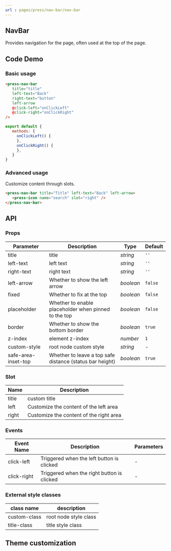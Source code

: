 ```yaml
---
url : pages/press/nav-bar/nav-bar
---
```


## NavBar

Provides navigation for the page, often used at the top of the page.

## Code Demo

### Basic usage

```html
<press-nav-bar
   title="title"
   left-text="Back"
   right-text="button"
   left-arrow
   @click-left="onClickLeft"
   @click-right="onClickRight"
/>
```

```js
export default {
   methods: {
     onClickLeft() {
     },
     onClickRight() {
     },
   }
}
```

### Advanced usage

Customize content through slots.

```html
<press-nav-bar title="Title" left-text="Back" left-arrow>
   <press-icon name="search" slot="right" />
</press-nav-bar>
```

## API

### Props

| Parameter           | Description                                              | Type      | Default |
| ------------------- | -------------------------------------------------------- | --------- | ------- |
| title               | title                                                    | _string_  | `''`    |
| left-text           | left text                                                | _string_  | `''`    |
| right-text          | right text                                               | _string_  | `''`    |
| left-arrow          | Whether to show the left arrow                           | _boolean_ | `false` |
| fixed               | Whether to fix at the top                                | _boolean_ | `false` |
| placeholder         | Whether to enable placeholder when pinned to the top     | _boolean_ | `false` |
| border              | Whether to show the bottom border                        | _boolean_ | `true`  |
| z-index             | element z-index                                          | _number_  | `1`     |
| custom-style        | root node custom style                                   | _string_  | -       |
| safe-area-inset-top | Whether to leave a top safe distance (status bar height) | _boolean_ | `true`  |

### Slot

| Name  | Description                             |
| ----- | --------------------------------------- |
| title | custom title                            |
| left  | Customize the content of the left area  |
| right | Customize the content of the right area |

### Events

| Event Name  | Description                                | Parameters |
| ----------- | ------------------------------------------ | ---------- |
| click-left  | Triggered when the left button is clicked  | -          |
| click-right | Triggered when the right button is clicked | -          |

### External style classes

| class name   | description           |
| ------------ | --------------------- |
| custom-class | root node style class |
| title-class  | title style class     |


## Theme customization

<theme-config />